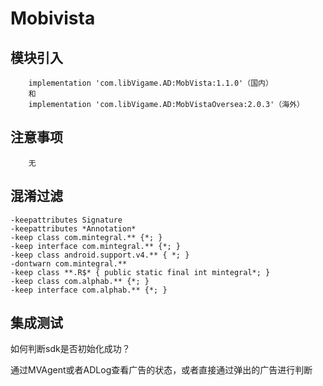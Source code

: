 # Mobivista

## 模块引入

```text
    implementation 'com.libVigame.AD:MobVista:1.1.0'（国内）
	和
	implementation 'com.libVigame.AD:MobVistaOversea:2.0.3'（海外）
```

## 注意事项

```text
    无
```

## 混淆过滤

```text
-keepattributes Signature
-keepattributes *Annotation*
-keep class com.mintegral.** {*; }
-keep interface com.mintegral.** {*; }
-keep class android.support.v4.** { *; }
-dontwarn com.mintegral.**
-keep class **.R$* { public static final int mintegral*; }
-keep class com.alphab.** {*; }
-keep interface com.alphab.** {*; }
```

## 集成测试

如何判断sdk是否初始化成功？

通过MVAgent或者ADLog查看广告的状态，或者直接通过弹出的广告进行判断

